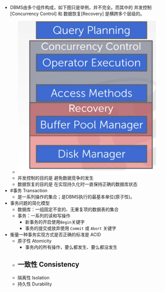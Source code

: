 - DBMS由多个组件构成，如下图只是举例，并不完全。而其中的 并发控制[Concurrency Control] 和 数据恢复[Recovery] 是横跨多个层级的。
	- ![image.png](../assets/image_1717987012659_0.png)
	- 并发控制的目的是 避免数据竞争的发生
	- 数据恢复的目的是 在实现持久化时一直保持正确的数据库状态
- #事务  Transaction
	- 是一系列操作的集合；是DBMS执行的最基本单位(原子性)。
- 事务问题的简化模型
	- 数据库：一组固定不变的、无重复项的数据表的集合
	- 事务：一系列的读和写操作
		- 新事务的开启使用`Begin`关键字
		- 事务的提交或放弃使用 `Commit` 或 `Abort` 关键字
- 衡量一种事务实现方式是否正确的标准是 ACID
	- 原子性 Atomicity
		- 事务内的所有操作，要么都发生、要么都没发生
	- 一致性 Consistency
		-
	- 隔离性 Isolation
	- 持久性 Durability